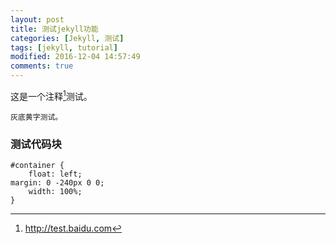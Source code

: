 ```yaml
---
layout: post
title: 测试jekyll功能 
categories: [Jekyll, 测试]
tags: [jekyll, tutorial]
modified: 2016-12-04 14:57:49
comments: true
---
```


这是一个注释[^1]测试。

<!--more-->
`灰底黄字测试。`

### 测试代码块
~~~
#container {
    float: left;
margin: 0 -240px 0 0;
    width: 100%;
}
~~~




[^1]: <http://test.baidu.com>


